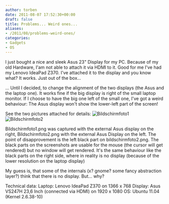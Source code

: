 ```yaml
---
author: torben
date: 2011-08-07 17:52:30+00:00
draft: false
title: Problems... Weird ones...
aliases: 
- /2011/08/problems-weird-ones/
categories:
- Gadgets
- OS
---
```


I just bought a nice and sleek Asus 23" Display for my PC. Because of my old Hardware, I'am not able to attach it via HDMI to it. Good for me I've had my Lenovo IdeaPad Z370. I've attached it to the display and you know what? It works. Just out of the box...

... Until I decided, to change the alignment of the two displays (the Asus and the laptop one). It works fine if the big display is right of the small laptop monitor. If I choose to have the big one left of the small one, I've got a weird behaviour: The Asus display won't show the lower-left part of the screen!

See the two pictures attached for details:
![Bildschirmfoto1](/images/2011-08-07-problems-weird-ones/Bildschirmfoto1-1024x336.png "Bildschirmfoto1")
![Bildschirmfoto2](/images/2011-08-07-problems-weird-ones/Bildschirmfoto2-1024x336.png "Bildschirmfoto2")

Bildschirmfoto1.png was captured with the external Asus display on the right, Bildschirmfoto2.png with the external Asus Display on the left. The point of disapprovement is the left black part on bildschirmfoto2.png. The black parts on the screenshots are usable for the mouse (the cursor will get rendered) but no window will get rendered. It's the same behaviour like the black parts on the right side, where in reality is no display (because of the lower resolution on the laptop display)

My guess is, that some of the internals (x? gnome? some fancy abstraction layer?) think that there is no display. But... why?

Technical data:
Laptop: Lenovo IdeaPad Z370 on 1366 x 768
Display: Asus VS247H 23,6 Inch (connected via HDMI) on 1920 x 1080
OS: Ubuntu 11.04 (Kernel 2.6.38-10)
